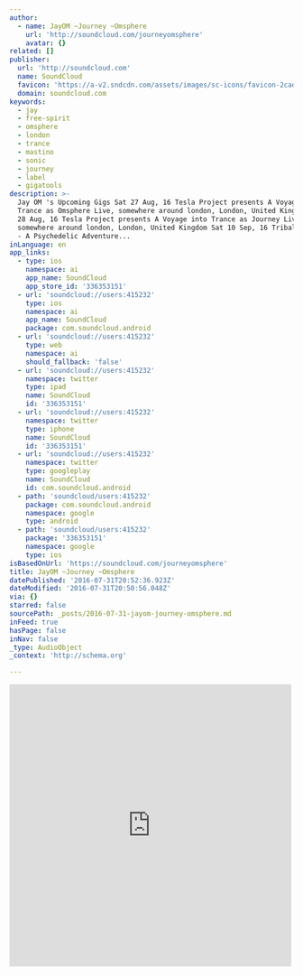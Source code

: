 ```yaml
---
author:
  - name: JayOM ~Journey ~Omsphere
    url: 'http://soundcloud.com/journeyomsphere'
    avatar: {}
related: []
publisher:
  url: 'http://soundcloud.com'
  name: SoundCloud
  favicon: 'https://a-v2.sndcdn.com/assets/images/sc-icons/favicon-2cadd14b.ico'
  domain: soundcloud.com
keywords:
  - jay
  - free-spirit
  - omsphere
  - london
  - trance
  - mastino
  - sonic
  - journey
  - label
  - gigatools
description: >-
  Jay OM 's Upcoming Gigs Sat 27 Aug, 16 Tesla Project presents A Voyage into
  Trance as Omsphere Live, somewhere around london, London, United Kingdom Sun
  28 Aug, 16 Tesla Project presents A Voyage into Trance as Journey Live,
  somewhere around london, London, United Kingdom Sat 10 Sep, 16 Tribal Village
  - A Psychedelic Adventure...
inLanguage: en
app_links:
  - type: ios
    namespace: ai
    app_name: SoundCloud
    app_store_id: '336353151'
  - url: 'soundcloud://users:415232'
    type: ios
    namespace: ai
    app_name: SoundCloud
    package: com.soundcloud.android
  - url: 'soundcloud://users:415232'
    type: web
    namespace: ai
    should_fallback: 'false'
  - url: 'soundcloud://users:415232'
    namespace: twitter
    type: ipad
    name: SoundCloud
    id: '336353151'
  - url: 'soundcloud://users:415232'
    namespace: twitter
    type: iphone
    name: SoundCloud
    id: '336353151'
  - url: 'soundcloud://users:415232'
    namespace: twitter
    type: googleplay
    name: SoundCloud
    id: com.soundcloud.android
  - path: 'soundcloud/users:415232'
    package: com.soundcloud.android
    namespace: google
    type: android
  - path: 'soundcloud/users:415232'
    package: '336353151'
    namespace: google
    type: ios
isBasedOnUrl: 'https://soundcloud.com/journeyomsphere'
title: JayOM ~Journey ~Omsphere
datePublished: '2016-07-31T20:52:36.923Z'
dateModified: '2016-07-31T20:50:56.048Z'
via: {}
starred: false
sourcePath: _posts/2016-07-31-jayom-journey-omsphere.md
inFeed: true
hasPage: false
inNav: false
_type: AudioObject
_context: 'http://schema.org'

---
```

<iframe src="https://cdn.embedly.com/widgets/media.html?src=https%3A%2F%2Fw.soundcloud.com%2Fplayer%2F%3Fvisual%3Dtrue%26url%3Dhttp%253A%252F%252Fapi.soundcloud.com%252Fusers%252F415232%26show_artwork%3Dtrue&amp;url=https%3A%2F%2Fsoundcloud.com%2Fjourneyomsphere&amp;image=http%3A%2F%2Fi1.sndcdn.com%2Favatars-000198823755-xpdseq-t500x500.jpg&amp;key=b7d04c9b404c499eba89ee7072e1c4f7&amp;type=text%2Fhtml&amp;schema=soundcloud" width="500" height="500" scrolling="no" frameborder="0" allowfullscreen="" style=""></iframe>